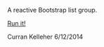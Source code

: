 A reactive Bootstrap list group.

[Run it!](http://curran.github.io/model/examples/bootstrapListGroup)

Curran Kelleher 6/12/2014

